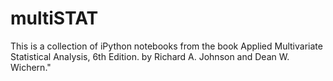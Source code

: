 # multiSTAT
This is a collection of iPython notebooks from the book Applied Multivariate Statistical Analysis, 6th Edition. by Richard A. Johnson and Dean W. Wichern."
